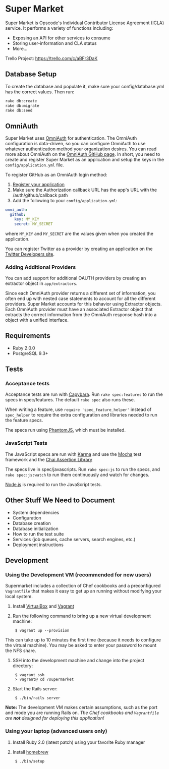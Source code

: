 Super Market
============

Super Market is Opscode's Individual Contributor License Agreement (ICLA) service. It performs a variety of functions including:

- Exposing an API for other services to consume
- Storing user-information and CLA status
- More...

Trello Project: https://trello.com/c/aBFr3DaK

Database Setup
--------------

To create the database and populate it, make sure your config/database.yml has
the correct values. Then run:

```sh
rake db:create
rake db:migrate
rake db:seed
```

OmniAuth
--------

Super Market uses [OmniAuth](https://github.com/intridea/omniauth) for authentication. The OmniAuth configuration is data-driven, so you can configure OmniAuth to use whatever authentication method your organization desires. You can read more about OmniAuth on the [OmniAuth GitHub page](https://github.com/intridea/omniauth). In short, you need to create and register Super Market as an application and setup the keys in the `config/application.yml` file.

To register GitHub as an OmniAuth login method:

1. [Register your application](https://github.com/settings/applications/new)
2. Make sure the Authorization callback URL has the app's URL with the /auth/github/callback path
3. Add the following to your `config/application.yml`:
  ```yaml
  omni_auth:
    github:
      key: MY_KEY
      secret: MY_SECRET
  ```

where `MY_KEY` and `MY_SECRET` are the values given when you created the application.

You can register Twitter as a provider by creating an application on the [Twitter Developers site](https://dev.twitter.com/apps).

### Adding Additional Providers

You can add support for additional OAUTH providers by creating an extractor object in `app/extractors`.

Since each OmniAuth provider returns a different set of information, you often end up with nested case statements to account for all the different providers. Super Market accounts for this behavior using Extractor objects. Each OmniAuth provider must have an associated Extractor object that extracts the correct information from the OmniAuth response hash into a object with a unified interface.

Requirements
------------

- Ruby 2.0.0
- PostgreSQL 9.3+

Tests
-----

### Acceptance tests

Acceptance tests are run with [Capybara](https://github.com/jnicklas/capybara). Run `rake spec:features` to run the specs in spec/features. The default `rake spec` also runs these.

When writing a feature, use `require 'spec_feature_helper'` instead of `spec_helper` to require the extra configuration and libraries needed to run the feature specs.

The specs run using [PhantomJS](http://phantomjs.org/), which must be installed.

### JavaScript Tests

The JavaScript specs are run with [Karma](http://karma-runner.github.io) and use the [Mocha](http://visionmedia.github.io/mocha/) test framework and the [Chai Assertion Library](http://chaijs.com/)

The specs live in spec/javascripts. Run `rake spec:js` to run the specs, and `rake spec:js:watch` to run them continuously and watch for changes.

[Node.js](http://nodejs.org/) is required to run the JavaScript tests.

Other Stuff We Need to Document
-------------------------------

- System dependencies
- Configuration
- Database creation
- Database initialization
- How to run the test suite
- Services (job queues, cache servers, search engines, etc.)
- Deployment instructions


Development
-----------
### Using the Development VM (recommended for new users)
Supermarket includes a collection of Chef cookbooks and a preconfigured `Vagrantfile` that makes it easy to get up an running without modifying your local system.

1. Install [VirtualBox](https://www.virtualbox.org/wiki/Downloads) and [Vagrant](http://downloads.vagrantup.com/)
1. Run the following command to bring up a new virtual development machine:

        $ vagrant up --provision

  This can take up to 10 minutes the first time (because it needs to configure the virtual machine). You may be asked to enter your password to mount the NFS share.
1. SSH into the development machine and change into the project directory:

        $ vagrant ssh
        > vagrant@ cd /supermarket

1. Start the Rails server:

        $ ./bin/rails server

**Note:** The development VM makes certain assumptions, such as the port and mode you are running Rails on. _The Chef cookbooks and `Vagrantfile` are **not** designed for deploying this application!_


### Using your laptop (advanced users only)

1. Install Ruby 2.0 (latest patch) using your favorite Ruby manager
1. Install [homebrew](http://brew.sh/)

        $ ./bin/setup

